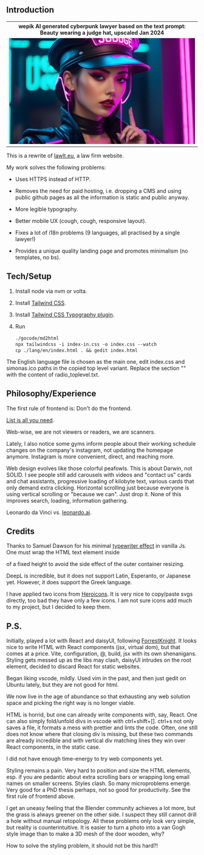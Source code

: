 ## Introduction 

<table>
<tr>
<th style="text-align:center">wepik AI generated cyberpunk lawyer based on the text prompt: Beauty wearing a judge hat, upscaled Jan 2024</th>
</tr>
<tr>
<td>
<img src="wepik-beauty-wearing-a-judge-hat-upscaled-2024Jan.jpg"  alt="wepik AI generated cyberpunk lawyer based on the text prompt: Beauty wearing a judge hat, upscaled 2024Jan" width="100%" >
</td>
</tr>
</table>

This is a rewrite of [lawlt.eu](http://www.lawlt.eu/), a law firm website.

My work solves the following problems:

- Uses HTTPS instead of HTTP.

- Removes the need for paid hosting, i.e. dropping a CMS and using public github pages as all the information is static and public anyway.

- More legible typography.

- Better mobile UX (cough, cough, responsive layout).

- Fixes a lot of i18n problems (9 languages, all practised by a single lawyer!)

- Provides a unique quality landing page and promotes minimalism (no templates, no bs).

## Tech/Setup

1. Install node via nvm or volta.

2. Install [Tailwind CSS](https://tailwindcss.com/docs/installation).

3. Install [Tailwind CSS Typography plugin](https://tailwindcss.com/docs/typography-plugin).

4. Run

    ```
    ./gocode/md2html
    npx tailwindcss -i index-in.css -o index.css --watch
    cp ./lang/en/index.html . && gedit index.html
    ```   

The English language file is chosen as the main one, edit index.css and simonas.ico paths in the copied top level variant. Replace the section
"<!-- Language radio -->" with the content of radio_toplevel.txt.

## Philosophy/Experience

The first rule of frontend is: Don't do the frontend.

[List is all you need](https://dynomight.net/lists/).

Web-wise, we are not viewers or readers, we are scanners.

Lately, I also notice some gyms inform people about their working schedule changes on the company's instagram, not updating the homepage anymore. Instagram is more convenient, direct, and reaching more.

Web design evolves like those colorful peafowls. This is about Darwin, not SOLID. I see people still add carousels with videos and "contact us" cards and chat assistants, progressive loading of kilobyte text, various cards that only demand extra clicking. Horizontal scrolling just because everyone is using vertical scrolling or "because we can". Just drop it. None of this improves search, loading, information gathering. 

Leonardo da Vinci vs. [leonardo.ai](https://leonardo.ai/).

## Credits

Thanks to Samuel Dawson for his minimal [typewriter effect](https://tailwindflex.com/@samuel33/typewriter-effect) in vanilla Js. One must wrap the HTML text element inside <div class="h-32"> of a fixed height to avoid the side effect of the outer container resizing. 

DeepL is incredible, but it does not support Latin, Esperanto, or Japanese yet. However, it does support the Greek language.

I have applied two icons from [Heroicons](https://heroicons.com/). It is very nice to copy/paste svgs directly, too bad they have only a few icons. I am not sure icons add much to my project, but I decided to keep them.

## P.S.

Initially, played a lot with React and daisyUI, following [ForrestKnight](https://www.youtube.com/watch?v=b0pkpcD8Ms4&t=349s). It looks nice to write HTML with React components (jsx, virtual dom), but that comes at a price. Vite, configuration, @, build, jsx with its own shenanigans. Styling gets messed up as the libs may clash, daisyUI intrudes on the root element, decided to discard React for static websites.

Began liking vscode, mildly. Used vim in the past, and then just gedit on Ubuntu lately, but they are not good for html. 

We now live in the age of abundance so that exhausting any web solution space and picking the right way is no longer viable. 

HTML is horrid, but one can already write components with, say, React. One can also simply fold/unfold divs in vscode with ctrl+shift+[]. ctrl+s not only saves a file, it formats a mess with prettier and lints the code. Often, one still does not know where that closing div is missing, but these two commands are already incredible and with vertical div matching lines they win over React components, in the static case. 

I did not have enough time-energy to try web components yet.

Styling remains a pain. Very hard to position and size the HTML elements, esp. if you are pedantic about extra scrolling bars or wrapping long email names on smaller screens. Styles clash. So many microproblems emerge. Very good for a PhD thesis perhaps, not so good for productivity. See the first rule of frontend above. 

I get an uneasy feeling that the Blender community achieves a lot more, but the grass is always greener on the other side. I suspect they still cannot drill a hole without manual retopology. All these problems only look very simple, but reality is counterintuitive. It is easier to turn a photo into a van Gogh style image than to make a 3D mesh of the door wooden, why?

How to solve the styling problem, it should not be this hard?!

